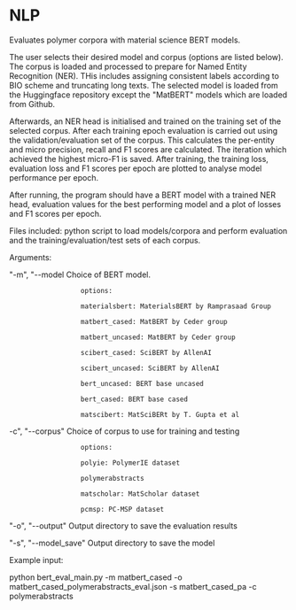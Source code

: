 # NLP

Evaluates polymer corpora with material science BERT models.

The user selects their desired model and corpus (options are listed below). The corpus is loaded and processed to prepare for Named Entity Recognition (NER). THis includes assigning consistent labels according to BIO scheme and truncating long texts. The selected model is loaded from the Huggingface repository except the "MatBERT" models which are loaded from Github. 

Afterwards, an NER head is initialised and trained on the training set of the selected corpus. After each training epoch evaluation is carried out using the validation/evaluation set of the corpus. This calculates the per-entity and micro precision, recall and F1 scores are calculated. The iteration which achieved the highest micro-F1 is saved. After training, the training loss, evaluation loss and F1 scores per epoch are plotted to analyse model performance per epoch.

After running, the program should have a BERT model with a trained NER head, evaluation values for the best performing model and a plot of losses and F1 scores per epoch.

Files included: python script to load models/corpora and perform evaluation and the training/evaluation/test sets of each corpus.

Arguments:

"-m", "--model        Choice of BERT model.

                      options:
                      
                      materialsbert: MaterialsBERT by Ramprasaad Group
                      
                      matbert_cased: MatBERT by Ceder group
                      
                      matbert_uncased: MatBERT by Ceder group
                      
                      scibert_cased: SciBERT by AllenAI
                      
                      scibert_uncased: SciBERT by AllenAI
                      
                      bert_uncased: BERT base uncased
                      
                      bert_cased: BERT base cased
                      
                      matscibert: MatSciBERt by T. Gupta et al

-c", "--corpus"       Choice of corpus to use for training and testing

                      options:
                      
                      polyie: PolymerIE dataset
                      
                      polymerabstracts
                      
                      matscholar: MatScholar dataset
                      
                      pcmsp: PC-MSP dataset

"-o", "--output"      Output directory to save the evaluation results

"-s", "--model_save"  Output directory to save the model

Example input:

python bert_eval_main.py -m matbert_cased -o matbert_cased_polymerabstracts_eval.json -s matbert_cased_pa -c polymerabstracts
